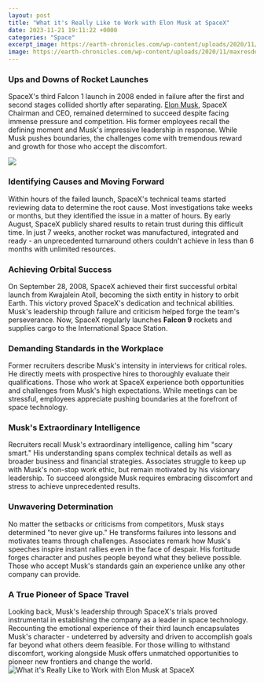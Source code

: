 ```yaml
---
layout: post
title: "What it's Really Like to Work with Elon Musk at SpaceX"
date: 2023-11-21 19:11:22 +0000
categories: "Space"
excerpt_image: https://earth-chronicles.com/wp-content/uploads/2020/11/maxresdefault-4-2.jpg
image: https://earth-chronicles.com/wp-content/uploads/2020/11/maxresdefault-4-2.jpg
---
```


### Ups and Downs of Rocket Launches
SpaceX's third Falcon 1 launch in 2008 ended in failure after the first and second stages collided shortly after separating. [Elon Musk](https://store.fi.io.vn/collection/dog-dad), SpaceX Chairman and CEO, remained determined to succeed despite facing immense pressure and competition. His former employees recall the defining moment and Musk's impressive leadership in response. While Musk pushes boundaries, the challenges come with tremendous reward and growth for those who accept the discomfort. 

![](https://fm.cnbc.com/applications/cnbc.com/resources/img/editorial/2017/05/12/104467205-GettyImages-494548551.1910x1000.jpg?v=1494620738)
### Identifying Causes and Moving Forward
Within hours of the failed launch, SpaceX's technical teams started reviewing data to determine the root cause. Most investigations take weeks or months, but they identified the issue in a matter of hours. By early August, SpaceX publicly shared results to retain trust during this difficult time. In just 7 weeks, another rocket was manufactured, integrated and ready - an unprecedented turnaround others couldn't achieve in less than 6 months with unlimited resources.
### Achieving Orbital Success 
On September 28, 2008, SpaceX achieved their first successful orbital launch from Kwajalein Atoll, becoming the sixth entity in history to orbit Earth. This victory proved SpaceX's dedication and technical abilities. Musk's leadership through failure and criticism helped forge the team's perseverance. Now, SpaceX regularly launches **Falcon 9** rockets and supplies cargo to the International Space Station. 
### Demanding Standards in the Workplace
Former recruiters describe Musk's intensity in interviews for critical roles. He directly meets with prospective hires to thoroughly evaluate their qualifications. Those who work at SpaceX experience both opportunities and challenges from Musk's high expectations. While meetings can be stressful, employees appreciate pushing boundaries at the forefront of space technology.
### Musk's Extraordinary Intelligence 
Recruiters recall Musk's extraordinary intelligence, calling him "scary smart." His understanding spans complex technical details as well as broader business and financial strategies. Associates struggle to keep up with Musk's non-stop work ethic, but remain motivated by his visionary leadership. To succeed alongside Musk requires embracing discomfort and stress to achieve unprecedented results.
### Unwavering Determination
No matter the setbacks or criticisms from competitors, Musk stays determined "to never give up." He transforms failures into lessons and motivates teams through challenges. Associates remark how Musk's speeches inspire instant rallies even in the face of despair. His fortitude forges character and pushes people beyond what they believe possible. Those who accept Musk's standards gain an experience unlike any other company can provide.
### A True Pioneer of Space Travel 
Looking back, Musk's leadership through SpaceX's trials proved instrumental in establishing the company as a leader in space technology. Recounting the emotional experience of their third launch encapsulates Musk's character - undeterred by adversity and driven to accomplish goals far beyond what others deem feasible. For those willing to withstand discomfort, working alongside Musk offers unmatched opportunities to pioneer new frontiers and change the world.
![What it's Really Like to Work with Elon Musk at SpaceX](https://earth-chronicles.com/wp-content/uploads/2020/11/maxresdefault-4-2.jpg)